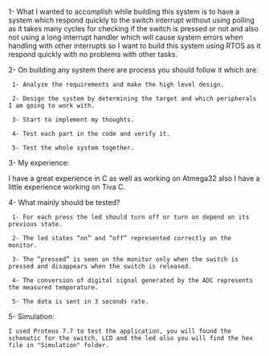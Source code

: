 1- What I wanted to accomplish while building this system is to have a system which respond quickly to the switch interrupt without using    polling as it takes many cycles for checking if the switch is pressed or not and also not using a long interrupt handler which will        cause system errors when handling with other interrupts so I want to build this system using RTOS as it respond quickly with no           problems with other tasks.

2- On building any system there are process you should follow it which are:
    
     1-	Analyze the requirements and make the high level design.
    
     2-	Design the system by determining the target and which peripherals I am going to work with.
    
     3-	Start to implement my thoughts.
    
     4-	Test each part in the code and verify it.
    
     5-	Test the whole system together.

3- My experience:
  
  I have a great experience in C as well as working on Atmega32 also I have a little experience working on Tiva C.

4- What mainly should be tested?
  
     1-	For each press the led should turn off or turn on depend on its previous state.
  
     2-	The led states “on” and “off” represented correctly on the monitor.
  
     3-	The “pressed” is seen on the monitor only when the switch is pressed and disappears when the switch is released.
  
     4-	The conversion of digital signal generated by the ADC represents the measured temperature.
  
     5-	The data is sent in 3 seconds rate.

5- Simulation:
   
    I used Proteus 7.7 to test the application, you will found the schematic for the switch, LCD and the led also you will find the hex     file in "Simulation" folder.


